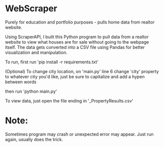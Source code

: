 # WebScraper
Purely for education and portfolio purposes - pulls home data from realtor website.

Using ScraperAPI, I built this Python program to pull data from a realtor website to view what houses are for sale without going to the webpage itself.
The data gets converted into a CSV file using Pandas for better visualization and manipulation.

To run, first run 'pip install -r requirements.txt'

(Optional) To change city location, on 'main.py' line 6 change 'city' property to whatever city you'd like, just be sure to capitalize and add a hypen between words

then run 'python main.py'

To view data, just open the file ending in '_PropertyResults.csv'

# Note:
Sometimes program may crash or unexpected error may appear. Just run again, usually does the trick.
